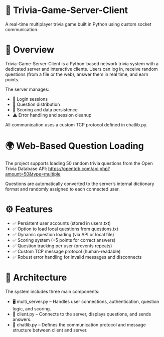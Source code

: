 # 🧠 Trivia-Game-Server-Client
A real-time multiplayer trivia game built in Python using custom socket communication.

# 🎯 Overview

Trivia-Game-Server-Client is a Python-based network trivia system with a dedicated server and interactive clients.
Users can log in, receive random questions (from a file or the web), answer them in real time, and earn points.

The server manages:

- 🔑 Login sessions
- 🎲 Question distribution
- 🧮 Scoring and data persistence
- ⚠️ Error handling and session cleanup

All communication uses a custom TCP protocol defined in chatlib.py.

# 🌍 Web-Based Question Loading

The project supports loading 50 random trivia questions from the Open Trivia Database API:
https://opentdb.com/api.php?amount=50&type=multiple

Questions are automatically converted to the server’s internal dictionary format and randomly assigned to each connected user.

# ⚙️ Features

- ✅ Persistent user accounts (stored in users.txt)
- ✅ Option to load local questions from questions.txt
- ✅ Dynamic question loading (via API or local file)
- ✅ Scoring system (+5 points for correct answers)
- ✅ Question tracking per user (prevents repeats)
- ✅ Custom TCP message protocol (human-readable)
- ✅ Robust error handling for invalid messages and disconnects

# 🧩 Architecture

The system includes three main components:
- 🖥 multi_server.py – Handles user connections, authentication, question logic, and scoring.
- 💬 client.py – Connects to the server, displays questions, and sends answers.
- 📜 chatlib.py – Defines the communication protocol and message structure between client and server.



